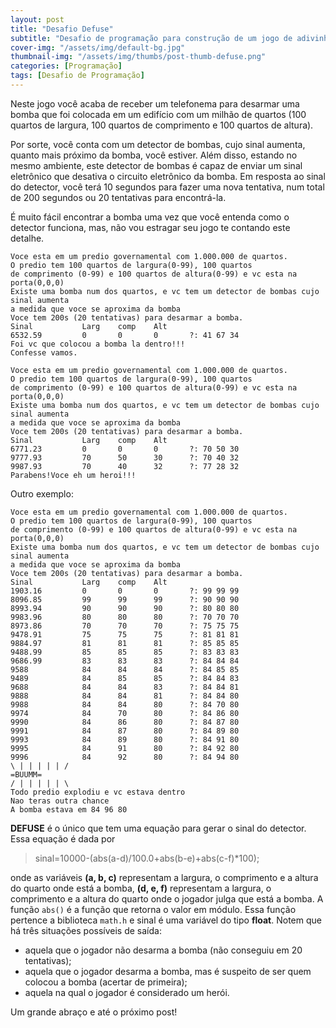 ```yaml
---
layout: post
title: "Desafio Defuse"
subtitle: "Desafio de programação para construção de um jogo de adivinhação chamado defuse"
cover-img: "/assets/img/default-bg.jpg"
thumbnail-img: "/assets/img/thumbs/post-thumb-defuse.png"
categories: [Programação]
tags: [Desafio de Programação]
---
```


Neste jogo você acaba de receber um telefonema para desarmar uma bomba que foi colocada em um edifício com um milhão de quartos (100 quartos de largura, 100 quartos de comprimento e 100 quartos de altura).

Por sorte, você conta com um detector de bombas, cujo sinal aumenta, quanto mais próximo da bomba, você estiver. Além disso, estando no mesmo ambiente, este detector de bombas é capaz de enviar um sinal eletrônico que desativa o circuito eletrônico da bomba. Em resposta ao sinal do detector, você terá 10 segundos para fazer uma nova tentativa, num total de 200 segundos ou 20 tentativas para encontrá-la.

É muito fácil encontrar a bomba uma vez que você entenda como o detector funciona, mas, não vou estragar seu jogo te contando este detalhe.

```
Voce esta em um predio governamental com 1.000.000 de quartos.
O predio tem 100 quartos de largura(0-99), 100 quartos
de comprimento (0-99) e 100 quartos de altura(0-99) e vc esta na porta(0,0,0)
Existe uma bomba num dos quartos, e vc tem um detector de bombas cujo sinal aumenta
a medida que voce se aproxima da bomba
Voce tem 200s (20 tentativas) para desarmar a bomba.
Sinal           Larg    comp    Alt
6532.59         0       0       0       ?: 41 67 34
Foi vc que colocou a bomba la dentro!!!
Confesse vamos.

Voce esta em um predio governamental com 1.000.000 de quartos.
O predio tem 100 quartos de largura(0-99), 100 quartos
de comprimento (0-99) e 100 quartos de altura(0-99) e vc esta na porta(0,0,0)
Existe uma bomba num dos quartos, e vc tem um detector de bombas cujo sinal aumenta
a medida que voce se aproxima da bomba
Voce tem 200s (20 tentativas) para desarmar a bomba.
Sinal           Larg    comp    Alt
6771.23         0       0       0       ?: 70 50 30
9777.93         70      50      30      ?: 70 40 32
9987.93         70      40      32      ?: 77 28 32
Parabens!Voce eh um heroi!!!
```

Outro exemplo:

```
Voce esta em um predio governamental com 1.000.000 de quartos.
O predio tem 100 quartos de largura(0-99), 100 quartos
de comprimento (0-99) e 100 quartos de altura(0-99) e vc esta na porta(0,0,0)
Existe uma bomba num dos quartos, e vc tem um detector de bombas cujo sinal aumenta
a medida que voce se aproxima da bomba
Voce tem 200s (20 tentativas) para desarmar a bomba.
Sinal           Larg    comp    Alt
1903.16         0       0       0       ?: 99 99 99
8096.85         99      99      99      ?: 90 90 90
8993.94         90      90      90      ?: 80 80 80
9983.96         80      80      80      ?: 70 70 70
8973.86         70      70      70      ?: 75 75 75
9478.91         75      75      75      ?: 81 81 81
9884.97         81      81      81      ?: 85 85 85
9488.99         85      85      85      ?: 83 83 83
9686.99         83      83      83      ?: 84 84 84
9588            84      84      84      ?: 84 85 85
9489            84      85      85      ?: 84 84 83
9688            84      84      83      ?: 84 84 81
9888            84      84      81      ?: 84 84 80
9988            84      84      80      ?: 84 70 80
9974            84      70      80      ?: 84 86 80
9990            84      86      80      ?: 84 87 80
9991            84      87      80      ?: 84 89 80
9993            84      89      80      ?: 84 91 80
9995            84      91      80      ?: 84 92 80
9996            84      92      80      ?: 84 94 80
\ | | | | | /
=BUUMM=
/ | | | | | \
Todo predio explodiu e vc estava dentro
Nao teras outra chance
A bomba estava em 84 96 80
```

**DEFUSE** é o único que tem uma equação para gerar o sinal do detector. Essa equação é dada por

> sinal=10000-(abs(a-d)/100.0+abs(b-e)+abs(c-f)\*100);

onde as variáveis **(a, b, c)** representam a largura, o comprimento e a altura do quarto onde está a bomba, **(d, e, f)** representam a largura, o comprimento e a altura do quarto onde o jogador julga que está a bomba. A função `abs()` é a função que retorna o valor em módulo. Essa função pertence a biblioteca `math.h` e sinal é uma variável do tipo **float**. Notem que há três situações possíveis de saída:

- aquela que o jogador não desarma a bomba (não conseguiu em 20 tentativas);
- aquela que o jogador desarma a bomba, mas é suspeito de ser quem colocou a bomba (acertar de primeira);
- aquela na qual o jogador é considerado um herói.

Um grande abraço e até o próximo post!
